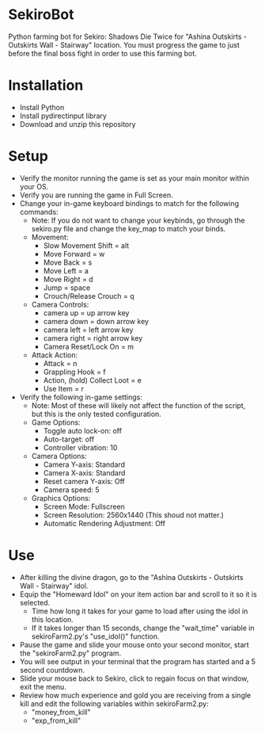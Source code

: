 # SekiroBot
Python farming bot for Sekiro: Shadows Die Twice for "Ashina Outskirts - Outskirts Wall - Stairway" location.
You must progress the game to just before the final boss fight in order to use this farming bot.

# Installation
- Install Python
- Install pydirectinput library
- Download and unzip this repository

# Setup
- Verify the monitor running the game is set as your main monitor within your OS.
- Verify you are running the game in Full Screen.
- Change your in-game keyboard bindings to match for the following commands:
    - Note: If you do not want to change your keybinds, go through the sekiro.py file and change the key_map to match your binds.
    - Movement:
        - Slow Movement Shift = alt
        - Move Forward = w
        - Move Back = s
        - Move Left = a
        - Move Right = d
        - Jump = space
        - Crouch/Release Crouch = q
    - Camera Controls:
        - camera up = up arrow key
        - camera down = down arrow key
        - camera left = left arrow key
        - camera right = right arrow key
        - Camera Reset/Lock On = m
    - Attack Action:
        - Attack = n
        - Grappling Hook = f
        - Action, (hold) Collect Loot = e
        - Use Item = r
- Verify the following in-game settings:
    - Note: Most of these will likely not affect the function of the script, but this is the only tested configuration.
    - Game Options:
        - Toggle auto lock-on: off
        - Auto-target: off
        - Controller vibration: 10
    - Camera Options:
        - Camera Y-axis: Standard
        - Camera X-axis: Standard
        - Reset camera Y-axis: Off
        - Camera speed: 5
    - Graphics Options:
        - Screen Mode: Fullscreen
        - Screen Resolution: 2560x1440 (This shoud not matter.)
        - Automatic Rendering Adjustment: Off

# Use
- After killing the divine dragon, go to the "Ashina Outskirts - Outskirts Wall - Stairway" idol.
- Equip the "Homeward Idol" on your item action bar and scroll to it so it is selected.
    - Time how long it takes for your game to load after using the idol in this location.
    - If it takes longer than 15 seconds, change the "wait_time" variable in sekiroFarm2.py's "use_idol()" function.
- Pause the game and slide your mouse onto your second monitor, start the "sekiroFarm2.py" program.
- You will see output in your terminal that the program has started and a 5 second countdown.
- Slide your mouse back to Sekiro, click to regain focus on that window, exit the menu.
- Review how much experience and gold you are receiving from a single kill and edit the following variables within sekiroFarm2.py:
    - "money_from_kill"
    - "exp_from_kill"